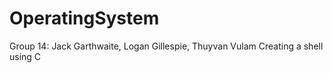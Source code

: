 # OperatingSystem
Group 14: Jack Garthwaite, Logan Gillespie, Thuyvan Vulam
Creating a shell using C
